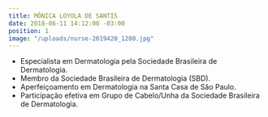 ```yaml
---
title: MÔNICA LOYOLA DE SANTIS
date: 2018-06-11 14:12:00 -03:00
position: 1
image: "/uploads/nurse-2019420_1280.jpg"
---
```


* Especialista em Dermatologia pela Sociedade Brasileira de Dermatologia.
* Membro da Sociedade Brasileira de Dermatologia (SBD).
* Aperfeiçoamento em Dermatologia na Santa Casa de São Paulo.
* Participação efetiva em Grupo de Cabelo/Unha da Sociedade Brasileira de Dermatologia.